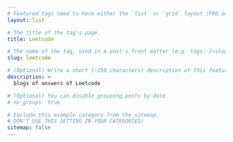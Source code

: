 ```yaml
---
# Featured tags need to have either the `list` or `grid` layout (PRO only).
layout: list

# The title of the tag's page.
title: Leetcode

# The name of the tag, used in a post's front matter (e.g. tags: [<slug>]).
slug: leetcode

# (Optional) Write a short (~150 characters) description of this featured tag.
description: >
  blogs of answers of Leetcode

# (Optional) You can disable grouping posts by date.
# no_groups: true

# Exclude this example category from the sitemap.
# DON'T USE THIS SETTING IN YOUR CATEGORIES!
sitemap: false
---
```

